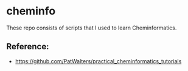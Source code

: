 # cheminfo
These repo consists of scripts that I used to learn Cheminformatics. 

## Reference:
- https://github.com/PatWalters/practical_cheminformatics_tutorials
